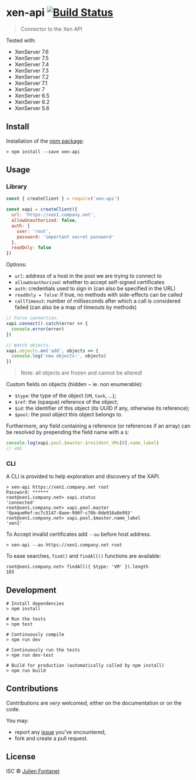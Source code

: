 # xen-api [![Build Status](https://travis-ci.org/vatesfr/xen-orchestra.png?branch=master)](https://travis-ci.org/vatesfr/xen-orchestra)

> Connector to the Xen API

Tested with:

- XenServer 7.6
- XenServer 7.5
- XenServer 7.4
- XenServer 7.3
- XenServer 7.2
- XenServer 7.1
- XenServer 7
- XenServer 6.5
- XenServer 6.2
- XenServer 5.6

## Install

Installation of the [npm package](https://npmjs.org/package/xen-api):

```
> npm install --save xen-api
```

## Usage

### Library

```javascript
const { createClient } = require('xen-api')

const xapi = createClient({
  url: 'https://xen1.company.net',
  allowUnauthorized: false,
  auth: {
    user: 'root',
    password: 'important secret password'
  },
  readOnly: false
})
```

Options:

- `url`: address of a host in the pool we are trying to connect to
- `allowUnauthorized`: whether to accept self-signed certificates
- `auth`: credentials used to sign in (can also be specified in the URL)
- `readOnly = false`: if true, no methods with side-effects can be called
- `callTimeout`: number of milliseconds after which a call is considered failed (can also be a map of timeouts by methods)

```js
// Force connection.
xapi.connect().catch(error => {
  console.error(error)
})

// Watch objects.
xapi.objects.on('add', objects => {
  console.log('new objects:', objects)
})
```

> Note: all objects are frozen and cannot be altered!

Custom fields on objects (hidden − ie. non enumerable):
- `$type`: the type of the object (`VM`, `task`, …);
- `$ref`: the (opaque) reference of the object;
- `$id`: the identifier of this object (its UUID if any, otherwise its reference);
- `$pool`: the pool object this object belongs to.

Furthermore, any field containing a reference (or references if an
array) can be resolved by prepending the field name with a `$`:

```javascript
console.log(xapi.pool.$master.$resident_VMs[0].name_label)
// vm1
```

### CLI

A CLI is provided to help exploration and discovery of the XAPI.

```
> xen-api https://xen1.company.net root
Password: ******
root@xen1.company.net> xapi.status
'connected'
root@xen1.company.net> xapi.pool.master
'OpaqueRef:ec7c5147-8aee-990f-c70b-0de916a8e993'
root@xen1.company.net> xapi.pool.$master.name_label
'xen1'
```

To Accept invalid certificates add `--au` before host address.

```
> xen-api --au https://xen1.company.net root
```

To ease searches, `find()` and `findAll()` functions are available:

```
root@xen1.company.net> findAll({ $type: 'VM' }).length
183
```

## Development

```
# Install dependencies
> npm install

# Run the tests
> npm test

# Continuously compile
> npm run dev

# Continuously run the tests
> npm run dev-test

# Build for production (automatically called by npm install)
> npm run build
```

## Contributions

Contributions are *very* welcomed, either on the documentation or on
the code.

You may:

- report any [issue](https://github.com/xen-api/issues)
  you've encountered;
- fork and create a pull request.

## License

ISC © [Julien Fontanet](https://github.com/julien-f)
